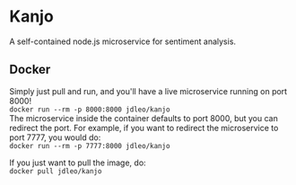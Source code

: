 # Kanjo
A self-contained node.js microservice for sentiment analysis.

## Docker
Simply just pull and run, and you'll have a live microservice running on port 8000!  
```docker run --rm -p 8000:8000 jdleo/kanjo```  
The microservice inside the container defaults to port 8000, but you can redirect the port. For example, if you want to redirect the microservice to port 7777, you would do:  
```docker run --rm -p 7777:8000 jdleo/kanjo```

If you just want to pull the image, do:  
```docker pull jdleo/kanjo```
